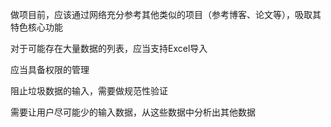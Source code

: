 做项目前，应该通过网络充分参考其他类似的项目（参考博客、论文等），吸取其特色核心功能

对于可能存在大量数据的列表，应当支持Excel导入

应当具备权限的管理

阻止垃圾数据的输入，需要做规范性验证

需要让用户尽可能少的输入数据，从这些数据中分析出其他数据



